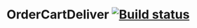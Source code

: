 # OrderCartDeliver [![Build status](https://ci.appveyor.com/api/projects/status/v5dg0l6lyxfmyyrg?svg=true)](https://ci.appveyor.com/project/BethPech/ordercartdeliver)
